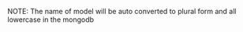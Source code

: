 NOTE: 
    The name of model will be auto converted to plural form and all lowercase in the mongodb

    